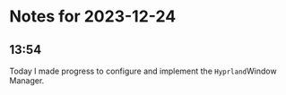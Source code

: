 # Notes for 2023-12-24

## 13:54

Today I made progress to configure and implement the `Hyprland`Window
Manager.


